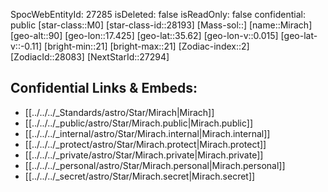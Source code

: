 ﻿---
location: [35.62,-17.425,90]
type: Star
tags:
- astro/Star

---
SpocWebEntityId: 27285
isDeleted: false
isReadOnly: false
confidential: public
[star-class::M0]
[star-class-id::28193]
[Mass-sol::]
[name::Mirach]
[geo-alt::90]
[geo-lon::17.425]
[geo-lat::35.62]
[geo-lon-v::0.015]
[geo-lat-v::-0.11]
[bright-min::21]
[bright-max::21]
[Zodiac-index::2]
[ZodiacId::28083]
[NextStarId::27294]



## Confidential Links & Embeds: 
- [[../../../_Standards/astro/Star/Mirach|Mirach]] 
- [[../../../_public/astro/Star/Mirach.public|Mirach.public]] 
- [[../../../_internal/astro/Star/Mirach.internal|Mirach.internal]] 
- [[../../../_protect/astro/Star/Mirach.protect|Mirach.protect]] 
- [[../../../_private/astro/Star/Mirach.private|Mirach.private]] 
- [[../../../_personal/astro/Star/Mirach.personal|Mirach.personal]] 
- [[../../../_secret/astro/Star/Mirach.secret|Mirach.secret]] 
